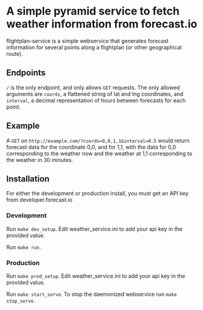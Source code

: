 # A simple pyramid service to fetch weather information from forecast.io

flightplan-service is a simple webservice that generates forecast information
for several points along a flightplan (or other geographical route).

## Endpoints

`/` is the only endpoint, and only allows `GET` requests. The only allowed
arguments are `coords`, a flattened string of lat and lng coordinates, and
`interval`, a decimal representation of hours between forecasts for each point.

## Example

A `GET` on `http://example.com/?coords=0,0,1,1&interval=0.5` would return
forecast data for the coordinate 0,0, and for 1,1, with the data for 0,0
corresponding to the weather now and the weather at 1,1 corresponding to the
weather in 30 minutes.

## Installation

For either the development or production install, you must get an API key from
developer.forecast.io

### Development
Run `make dev_setup`. Edit weather_service.ini to add your api key in the
provided value.

Run `make run`.

### Production
Run `make prod_setup`. Edit weather_service.ini to add your api key in the
provided value.

Run `make start_serve`. To stop the daemonized webservice run `make stop_serve`.
